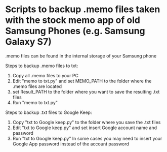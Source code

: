 # Scripts to backup .memo files taken with the stock memo app of old Samsung Phones (e.g. Samsung Galaxy S7)



.memo files can be found in the internal storage of your Samsung phone

Steps to backup .memo files to txt:
1) Copy all .memo files to your PC
2) Edit "memo to txt.py" and set MEMO_PATH to the folder where the .memo files are located
3) set Result_PATH to the folder where you want to save the resulting .txt files
4) Run "memo to txt.py"

Steps to backup .txt files to Google Keep:
1) Copy "txt to Google keep.py" to the folder where you save the .txt files
2) Edit "txt to Google keep.py" and set insert Google account name and password
3) Run  "txt to Google keep.py"
In some cases you may need to insert your Google App password instead of the account password